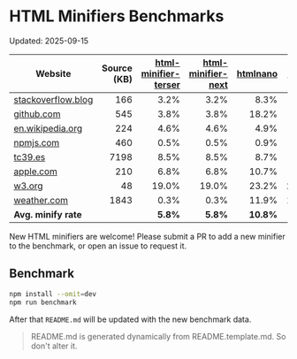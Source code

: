 # HTML Minifiers Benchmarks

Updated: 2025-09-15

[html-minifier-terser]: https://www.npmjs.com/package/html-minifier-terser/v/7.2.0
[html-minifier-next]: https://www.npmjs.com/package/html-minifier-next/v/2.1.3
[htmlnano]: https://www.npmjs.com/package/htmlnano/v/2.1.4
[minify]: https://www.npmjs.com/package/@tdewolff/minify/v/2.24.3
[minify-html]: https://www.npmjs.com/package/@minify-html/node/v/0.16.4

| Website                                                     | Source (KB) | [html-minifier-terser] | [html-minifier-next] | [htmlnano] | [minify] | [minify-html] |
| ----------------------------------------------------------- | ----------: | ---------------------: | -------------------: | ---------: | -------: | ------------: |
| [stackoverflow.blog](https://stackoverflow.blog/)           |         166 |                   3.2% |                 3.2% |       8.3% |     4.5% |          4.0% |
| [github.com](https://github.com/)                           |         545 |                   3.8% |                 3.8% |      18.2% |     8.0% |          6.3% |
| [en.wikipedia.org](https://en.wikipedia.org/wiki/Main_Page) |         224 |                   4.6% |                 4.6% |       4.9% |     6.2% |          2.9% |
| [npmjs.com](https://www.npmjs.com/package/eslint)           |         460 |                   0.5% |                 0.5% |       0.9% |     3.6% |          0.7% |
| [tc39.es](https://tc39.es/ecma262/)                         |        7198 |                   8.5% |                 8.5% |       8.7% |     9.5% |          9.1% |
| [apple.com](https://www.apple.com/)                         |         210 |                   6.8% |                 6.8% |      10.7% |     9.5% |          7.2% |
| [w3.org](https://www.w3.org/)                               |          48 |                  19.0% |                19.0% |      23.2% |    24.2% |         20.1% |
| [weather.com](https://weather.com)                          |        1843 |                   0.3% |                 0.3% |      11.9% |    11.7% |          0.7% |
| **Avg. minify rate**                                        |             |               **5.8%** |             **5.8%** |  **10.8%** | **9.7%** |      **6.4%** |

New HTML minifiers are welcome!
Please submit a PR to add a new minifier to the benchmark, or open an issue to request it.

## Benchmark

```bash
npm install --omit=dev
npm run benchmark
```

After that `README.md` will be updated with the new benchmark data.

> README.md is generated dynamically from README.template.md. So don't alter it.
